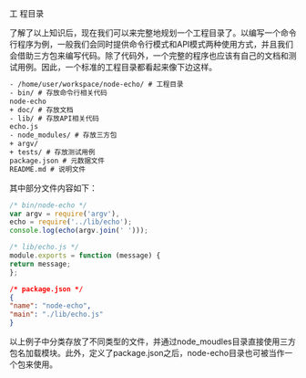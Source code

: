 工
程目录

了解了以上知识后，现在我们可以来完整地规划一个工程目录了。以编写一个命令行程序为例，一般我们会同时提供命令行模式和API模式两种使用方式，并且我们会借助三方包来编写代码。除了代码外，一个完整的程序也应该有自己的文档和测试用例。因此，一个标准的工程目录都看起来像下边这样。
```html
- /home/user/workspace/node-echo/ # 工程目录
- bin/ # 存放命令行相关代码
node-echo
+ doc/ # 存放文档
- lib/ # 存放API相关代码
echo.js
- node_modules/ # 存放三方包
+ argv/
+ tests/ # 存放测试用例
package.json # 元数据文件
README.md # 说明文件
```
其中部分文件内容如下：
```js
/* bin/node-echo */
var argv = require('argv'),
echo = require('../lib/echo');
console.log(echo(argv.join(' ')));

/* lib/echo.js */
module.exports = function (message) {
return message;
};
```
```json
/* package.json */
{
"name": "node-echo",
"main": "./lib/echo.js"
}
```
以上例子中分类存放了不同类型的文件，并通过node_moudles目录直接使用三方包名加载模块。此外，定义了package.json之后，node-echo目录也可被当作一个包来使用。
